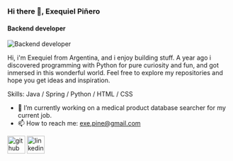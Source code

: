 ### Hi there 👋, Exequiel Piñero
#### Backend developer
![Backend developer](https://i.imgur.com/U3ZHGGO.png)

Hi, i'm Exequiel from Argentina, and i enjoy building stuff. 
A year ago i discovered programming with Python for pure curiosity and fun, and got inmersed in this wonderful world.  Feel free to explore my repositories and hope you get ideas and inspiration.

Skills: Java / Spring / Python / HTML / CSS

- 🔭 I’m currently working on a medical product database searcher for my current job. 
- 📫 How to reach me: exe.pine@gmail.com 


[<img src='https://cdn.jsdelivr.net/npm/simple-icons@3.0.1/icons/github.svg' alt='github' height='40'>](https://github.com/akhlexe)  [<img src='https://cdn.jsdelivr.net/npm/simple-icons@3.0.1/icons/linkedin.svg' alt='linkedin' height='40'>](https://www.linkedin.com/in/https://www.linkedin.com/in/exequiel-adri%C3%A1n-pi%C3%B1ero-77974913b//)  


